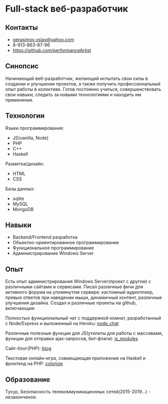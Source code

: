 # Full-stack веб-разработчик

## Контакты

* gerasimov.vslav@yahoo.com
* 8-913-863-87-96
* https://github.com/performanceArtist

## Синопсис

Начинающий веб-разработчик, желающий испытать свои силы в создании и улучшении проектов, а также получить профессиональный опыт работы в колективе. Готов постоянно учиться, совершенствовать свои навыки, следить за новыми технологиями и находить им применение.

## Технологии

Языки программирования:

* JS(vanilla, Node)
* PHP
* C++
* Haskell

Разметка/дизайн:

* HTML
* CSS

Базы данных:

* sqlite
* MySQL
* MongoDB

## Навыки

* Backend/Frontend разработка
* Объектно-ориентированное программирование
* Функциональное программирование
* Администрирование Windows Server

## Опыт

Есть опыт администрирования Windows Server(проект с другом) с различными сайтами и сервисами. Писал различные фичи для активного форума на упомянутом сервере: кастомный аудиоплеер, превью ответов при наведении мыши, динамичный контент, различные улучшения дизайна. Создал и различные проекты на github, включающие:

Полностью функциональный чат с поддержкой комнат, разработанный с Node/Express и выложенный на Heroku: [node_chat](https://github.com/performanceArtist/node_chat)

Различные полезные функции для JS(утилиты для работы с массивами, функции для отправки ajax-запросов, бит-флаги): [js_modules](https://github.com/performanceArtist/js_modules)

Сайт-блог(PHP): [blog](https://github.com/performanceArtist/somewebsite)

Текстовая онлайн-игра, совмещающая приложение на Haskell и фронтенд на PHP: [colonize](https://github.com/performanceArtist/colonize)

## Образование

Тусур, Безопасность телекоммуникационных сетей(2015-2019...) - незаконченое.
